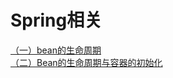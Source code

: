 # Spring相关
[（一）bean的生命周期](./Spring/1-BeanLifeCycle.md)  
[（二）Bean的生命周期与容器的初始化](./Spring/2-ContainerInit.md)